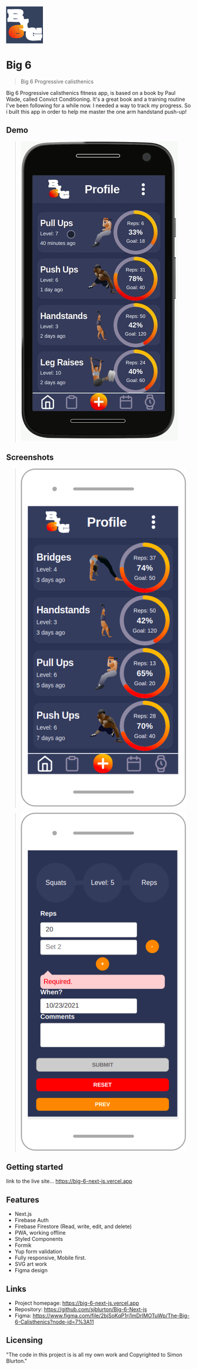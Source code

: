 ![logo](https://github.com/sjblurton/Big-6-Next-js/blob/main/assets/readme/logo.png)

# Big 6

> Big 6 Progressive calisthenics

Big 6 Progressive calisthenics fitness app, is based on a book by Paul Wade, called Convict Conditioning. It's a great book and a training routine I've been following for a while now. I needed a way to track my progress. So i built this app in order to help me master the one arm handstand push-up!

## Demo

> ![screen-gif](https://github.com/sjblurton/Big-6-Next-js/blob/main/assets/readme/demo.gif)

## Screenshots

> ![Mobile-Hero-Screenshot](https://github.com/sjblurton/Big-6-Next-js/blob/main/assets/readme/Android.png)

> ![Mobile-Form-Screenshot](https://github.com/sjblurton/Big-6-Next-js/blob/main/assets/readme/form.png)

## Getting started

link to the live site... https://big-6-next-js.vercel.app

## Features

- Next.js
- Firebase Auth
- Firebase Firestore (Read, write, edit, and delete)
- PWA, working offline
- Styled Components
- Formik
- Yup form validation
- Fully responsive, Mobile first.
- SVG art work
- Figma design

## Links

- Project homepage: https://big-6-next-js.vercel.app
- Repository: https://github.com/sjblurton/Big-6-Next-js
- Figma: https://www.figma.com/file/2bjSoKqP1rj1mDrlMOTuWp/The-Big-6-Calisthenics?node-id=7%3A11

## Licensing

"The code in this project is is all my own work and Copyrighted to Simon Blurton."
